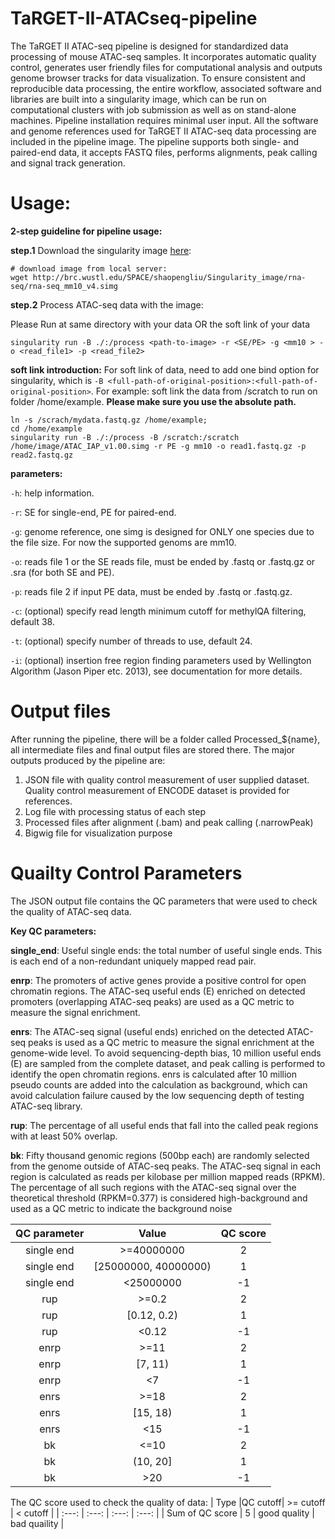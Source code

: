 # TaRGET-II-ATACseq-pipeline

The TaRGET II ATAC-seq pipeline is designed for standardized data processing of mouse ATAC-seq samples. It incorporates automatic quality control, generates user friendly files for computational analysis and outputs genome browser tracks for data visualization. To ensure consistent and reproducible data processing, the entire workflow, associated software and libraries are built into a singularity image, which can be run on computational clusters with job submission as well as on stand-alone machines. Pipeline installation requires minimal user input. All the software and genome references used for TaRGET II ATAC-seq data processing are included in the pipeline image. The pipeline supports both single- and paired-end data, it accepts FASTQ files, performs alignments, peak calling and signal track generation. 


# Usage:

**2-step guideline for pipeline usage:**

**step.1** Download the singularity image [here](http://brc.wustl.edu/SPACE/shaopengliu/Singularity_image/rna-seq/rna-seq_mm10_v4.simg):
```
# download image from local server:
wget http://brc.wustl.edu/SPACE/shaopengliu/Singularity_image/rna-seq/rna-seq_mm10_v4.simg  
```
**step.2** Process ATAC-seq data with the image: 

Please Run at same directory with your data OR the soft link of your data
```
singularity run -B ./:/process <path-to-image> -r <SE/PE> -g <mm10 > -o <read_file1> -p <read_file2>
```
**soft link introduction:** For soft link of data, need to add one bind option for singularity, which is ```-B <full-path-of-original-position>:<full-path-of-original-position>```. 
For example:
soft link the data from /scratch to run on folder /home/example. **Please make sure you use the absolute path.**
```
ln -s /scrach/mydata.fastq.gz /home/example;
cd /home/example
singularity run -B ./:/process -B /scratch:/scratch /home/image/ATAC_IAP_v1.00.simg -r PE -g mm10 -o read1.fastq.gz -p read2.fastq.gz
```
**parameters:**

`-h`: help information.

`-r`: SE for single-end, PE for paired-end.

`-g`: genome reference, one simg is designed for ONLY one species due to the file size. For now the supported genoms are mm10.

`-o`: reads file 1 or the SE reads file, must be ended by .fastq or .fastq.gz or .sra (for both SE and PE). 

`-p`: reads file 2 if input PE data, must be ended by .fastq or .fastq.gz.

`-c`: (optional) specify read length minimum cutoff for methylQA filtering, default 38.

`-t`: (optional) specify number of threads to use, default 24.

`-i`: (optional) insertion free region finding parameters used by Wellington Algorithm (Jason Piper etc. 2013), see documentation for more details.

# Output files

After running the pipeline, there will be a folder called Processed_${name}, all intermediate files and final output files are stored there. The major outputs produced by the pipeline are:
   1)	JSON file with quality control measurement of user supplied dataset. Quality control measurement of ENCODE dataset is  provided for references. 
   2)	Log file with processing status of each step 
   3)	Processed files after alignment (.bam) and peak calling (.narrowPeak) 
   4)	Bigwig file for visualization purpose

# Quailty Control Parameters
The JSON output file contains the QC parameters that were used to check the quality of ATAC-seq data.

**Key QC parameters:**
 
**single_end**: Useful single ends: the total number of useful single ends. This is each end of a non-redundant uniquely mapped read pair.

**enrp**: The promoters of active genes provide a positive control for open chromatin regions. The ATAC-seq useful ends (E) enriched on detected promoters (overlapping ATAC-seq peaks) are used as a QC metric to measure the signal enrichment.

**enrs**: The ATAC-seq signal (useful ends) enriched on the detected ATAC-seq peaks is used as a QC metric to measure the signal enrichment at the genome-wide level. To avoid sequencing-depth bias, 10 million useful ends (E) are sampled from the complete dataset, and peak calling is performed to identify the open chromatin regions. enrs is calculated after 10 million pseudo counts are added into the calculation as background, which can avoid calculation failure caused by the low sequencing depth of testing ATAC-seq library.

**rup**: The percentage of all useful ends that fall into the called peak regions with at least 50% overlap. 

**bk**: Fifty thousand genomic regions (500bp each) are randomly selected from the genome outside of ATAC-seq peaks. The ATAC-seq signal in each region is calculated as reads per kilobase per million mapped reads (RPKM). The percentage of all such regions with the ATAC-seq signal over the theoretical threshold (RPKM=0.377) is considered high-background and used as a QC metric to indicate the background noise

|QC parameter|Value|QC score|
| :---: | :---: | :---: |
| single end | >=40000000 | 2 |
| single end | \[25000000, 40000000\) | 1 |
| single end | <25000000 | -1 |
| rup | >=0.2 | 2 |
| rup | \[0.12, 0.2\) | 1 |
| rup | <0.12 | -1 |
| enrp | >=11 | 2 |
| enrp | \[7, 11\) | 1 |
| enrp | <7 | -1 |
| enrs | >=18 | 2 |
| enrs | \[15, 18\) | 1 |
| enrs | <15 | -1 |
| bk | <=10 | 2 |
| bk | \(10, 20\] | 1 |
| bk | >20 | -1 |

The QC score used to check the quality of data:
| Type |QC cutoff| >= cutoff | < cutoff |
| :---: | :---: | :---: | :---: |
| Sum of QC score | 5 | good quality | bad quaility |






